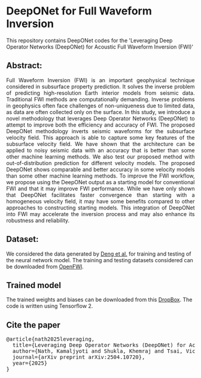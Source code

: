 # DeepONet for Full Waveform Inversion

This repository contains DeepONet codes for the 'Leveraging Deep Operator Networks (DeepONet) for Acoustic Full Waveform Inversion (FWI)'

## Abstract:
<p style='text-align: justify;'>
Full Waveform Inversion (FWI) is an important geophysical technique considered in subsurface property prediction. It solves the inverse problem of predicting high-resolution Earth interior models from seismic data. Traditional FWI methods are computationally demanding. Inverse problems in geophysics often face challenges of non-uniqueness due to limited data, as data are often collected only on the surface. In this study, we introduce a novel methodology that leverages Deep Operator Networks (DeepONet) to attempt to improve both the efficiency and accuracy of FWI. The proposed DeepONet methodology inverts seismic waveforms for the subsurface velocity field. This approach is able to capture some key features of the subsurface velocity field. We have shown that the architecture can be applied to noisy seismic data with an accuracy that is better than some other machine learning methods. We also test our proposed method with out-of-distribution prediction for different velocity models. The proposed DeepONet shows comparable and better accuracy in some velocity models than some other machine learning methods. To improve the FWI workflow, we propose using the DeepONet output as a starting model for conventional FWI  and that it may improve FWI performance. While we have only shown that DeepONet facilitates faster convergence than starting with a homogeneous velocity field, it may have some benefits compared to other approaches to constructing starting models. This integration of DeepONet into FWI may accelerate the inversion process and may also enhance its robustness and reliability.
</p>


## Dataset:
We considered the data generated by [Deng et al.](https://arxiv.org/abs/2111.02926) for training and testing of the neural network model. The training and testing datasets considered can be downloaded from [OpenFWI](https://arxiv.org/abs/2111.02926).

## Trained model
The trained weights and biases can be downloaded from this [DropBox](https://www.dropbox.com/scl/fo/toielc1m50ck07azuiamz/AEPkdont5pGml6WBKr_ZKsE?rlkey=paz3hp17eiuu0a1cs42hjg2os&st=osv34tkx&dl=0).
The code is written using Tensorflow 2.

## Cite the paper
<pre>
@article{nath2025leveraging,
  title={Leveraging Deep Operator Networks (DeepONet) for Acoustic Full Waveform Inversion (FWI)},
  author={Nath, Kamaljyoti and Shukla, Khemraj and Tsai, Victor C and Waheed, Umair bin and Huber, Christian and Alpak, Omer and Chen, Chuen-Song and Lu, Ligang and St-Cyr, Amik},
  journal={arXiv preprint arXiv:2504.10720},
  year={2025}
}
</pre>
